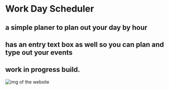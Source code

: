 # Work Day Scheduler 

## a simple planer to plan out your day by hour

## has an entry text box as well so you can plan and type out your events

## work in progress build.

![img of the website](/Module_5/Develop/img/WorkDayScheduler.PNG?raw=true "My Website")
